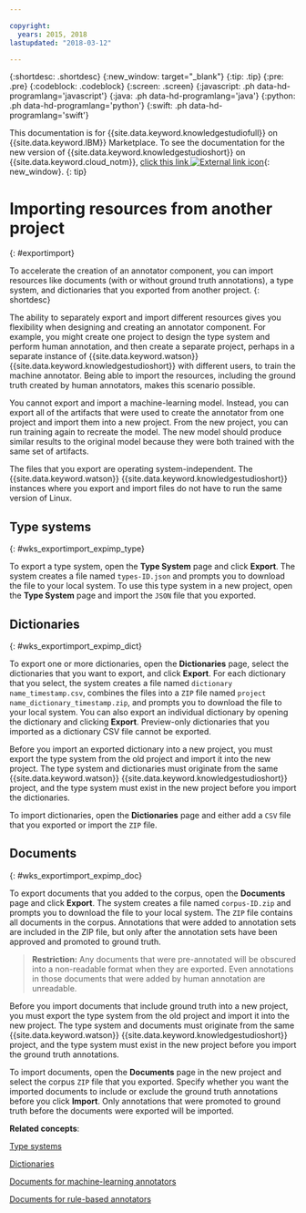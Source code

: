 ```yaml
---

copyright:
  years: 2015, 2018
lastupdated: "2018-03-12"

---
```


{:shortdesc: .shortdesc}
{:new_window: target="_blank"}
{:tip: .tip}
{:pre: .pre}
{:codeblock: .codeblock}
{:screen: .screen}
{:javascript: .ph data-hd-programlang='javascript'}
{:java: .ph data-hd-programlang='java'}
{:python: .ph data-hd-programlang='python'}
{:swift: .ph data-hd-programlang='swift'}

This documentation is for {{site.data.keyword.knowledgestudiofull}} on {{site.data.keyword.IBM}} Marketplace. To see the documentation for the new version of {{site.data.keyword.knowledgestudioshort}} on {{site.data.keyword.cloud_notm}}, [click this link ![External link icon](../../icons/launch-glyph.svg "External link icon")](https://console.bluemix.net/docs/services/watson-knowledge-studio/exportimport.html){: new_window}.
{: tip}

# Importing resources from another project
{: #exportimport}

To accelerate the creation of an annotator component, you can import resources like documents (with or without ground truth annotations), a type system, and dictionaries that you exported from another project.
{: shortdesc}

The ability to separately export and import different resources gives you flexibility when designing and creating an annotator component. For example, you might create one project to design the type system and perform human annotation, and then create a separate project, perhaps in a separate instance of {{site.data.keyword.watson}} {{site.data.keyword.knowledgestudioshort}} with different users, to train the machine annotator. Being able to import the resources, including the ground truth created by human annotators, makes this scenario possible.

You cannot export and import a machine-learning model. Instead, you can export all of the artifacts that were used to create the annotator from one project and import them into a new project. From the new project, you can run training again to recreate the model. The new model should produce similar results to the original model because they were both trained with the same set of artifacts.

The files that you export are operating system-independent. The {{site.data.keyword.watson}} {{site.data.keyword.knowledgestudioshort}} instances where you export and import files do not have to run the same version of Linux.

## Type systems
{: #wks_exportimport_expimp_type}

To export a type system, open the **Type System** page and click **Export**. The system creates a file named `types-ID.json` and prompts you to download the file to your local system. To use this type system in a new project, open the **Type System** page and import the `JSON` file that you exported.

## Dictionaries
{: #wks_exportimport_expimp_dict}

To export one or more dictionaries, open the **Dictionaries** page, select the dictionaries that you want to export, and click **Export**. For each dictionary that you select, the system creates a file named `dictionary name_timestamp.csv`, combines the files into a `ZIP` file named `project name_dictionary_timestamp.zip`, and prompts you to download the file to your local system. You can also export an individual dictionary by opening the dictionary and clicking **Export**. Preview-only dictionaries that you imported as a dictionary CSV file cannot be exported.

Before you import an exported dictionary into a new project, you must export the type system from the old project and import it into the new project. The type system and dictionaries must originate from the same {{site.data.keyword.watson}} {{site.data.keyword.knowledgestudioshort}} project, and the type system must exist in the new project before you import the dictionaries.

To import dictionaries, open the **Dictionaries** page and either add a `CSV` file that you exported or import the `ZIP` file.

## Documents
{: #wks_exportimport_expimp_doc}

To export documents that you added to the corpus, open the **Documents** page and click **Export**. The system creates a file named `corpus-ID.zip` and prompts you to download the file to your local system. The `ZIP` file contains all documents in the corpus. Annotations that were added to annotation sets are included in the ZIP file, but only after the annotation sets have been approved and promoted to ground truth.

> **Restriction:** Any documents that were pre-annotated will be obscured into a non-readable format when they are exported. Even annotations in those documents that were added by human annotation are unreadable.

Before you import documents that include ground truth into a new project, you must export the type system from the old project and import it into the new project. The type system and documents must originate from the same {{site.data.keyword.watson}} {{site.data.keyword.knowledgestudioshort}} project, and the type system must exist in the new project before you import the ground truth annotations.

To import documents, open the **Documents** page in the new project and select the corpus `ZIP` file that you exported. Specify whether you want the imported documents to include or exclude the ground truth annotations before you click **Import**. Only annotations that were promoted to ground truth before the documents were exported will be imported.

**Related concepts**:

[Type systems](/docs/services/knowledge-studio/artifacts.html#wks_typesystem)

[Dictionaries](/docs/services/knowledge-studio/artifacts.html#wks_dictionaries)

[Documents for machine-learning annotators](/docs/services/knowledge-studio/documents-for-annotation.html#wks_t_docs_intro)

[Documents for rule-based annotators](/docs/services/knowledge-studio/rule-annotator-add-doc.html)
